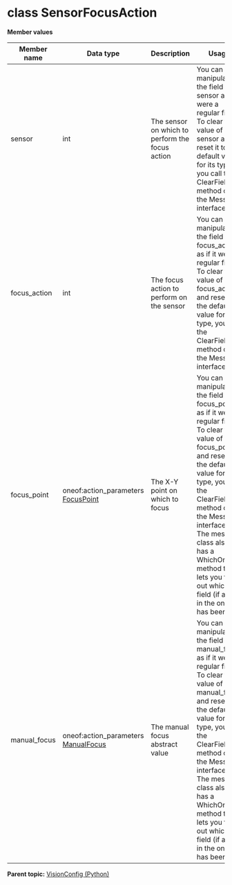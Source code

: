 # class SensorFocusAction

 **Member values** 

|Member name|Data type|Description|Usage|
|-----------|---------|-----------|-----|
|sensor|int|The sensor on which to perform the focus action|You can manipulate the field sensor as if it were a regular field. To clear the value of sensor and reset it to the default value for its type, you call the ClearField\(\) method of the Message interface.|
|focus\_action|int|The focus action to perform on the sensor|You can manipulate the field focus\_action as if it were a regular field. To clear the value of focus\_action and reset it to the default value for its type, you call the ClearField\(\) method of the Message interface.|
|focus\_point|oneof:action\_parameters [FocusPoint](FocusPoint.md#)|The X-Y point on which to focus|You can manipulate the field focus\_point as if it were a regular field. To clear the value of focus\_point and reset it to the default value for its type, you call the ClearField\(\) method of the Message interface. The message class also has a WhichOneof method that lets you find out which field \(if any\) in the oneof has been set.|
|manual\_focus|oneof:action\_parameters [ManualFocus](ManualFocus.md#)|The manual focus abstract value|You can manipulate the field manual\_focus as if it were a regular field. To clear the value of manual\_focus and reset it to the default value for its type, you call the ClearField\(\) method of the Message interface. The message class also has a WhichOneof method that lets you find out which field \(if any\) in the oneof has been set.|

**Parent topic:** [VisionConfig \(Python\)](../../summary_pages/VisionConfig.md)


